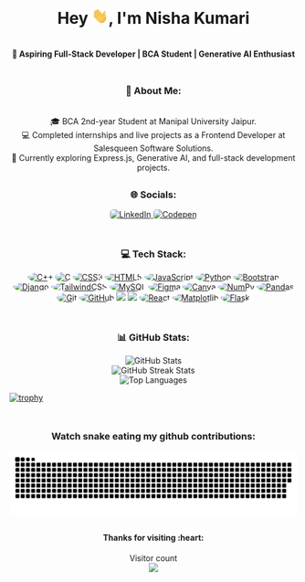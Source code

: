 ##
<h1 align="center"> Hey <img src="https://github.com/SatYu26/SatYu26/blob/master/Assets/Hi.gif" width="29px">, I'm Nisha Kumari </h1>

<h4 align="center">
    <br>🚀 Aspiring Full-Stack Developer | BCA Student | Generative AI Enthusiast<br><br>  
</h4>

##
<h3 align="center">
   🌟 About Me: 
</h3>
<p align="center">
  <br>🎓 BCA 2nd-year Student at Manipal University Jaipur.<br>💻 Completed internships and live projects as a Frontend Developer at Salesqueen Software Solutions.<br>🌱 Currently exploring Express.js, Generative AI, and full-stack development projects.<br> 
<!--     🎯 Focused on building skills for MNC opportunities and cracking interviews. -->
</p>


##
<h3 align="center">
  🌐 Socials:
</h3>

<p align="center">
  <a href="https://www.linkedin.com/in/nisha-kumari-38343a313/" target="_blank">
    <img src="https://img.shields.io/badge/LinkedIn-%230077B5.svg?logo=linkedin&logoColor=white" alt="LinkedIn" style="border-radius: 5px;">
</a>
<a href="https://codepen.io/Byte-Crafter" target="_blank">
    <img src="https://img.shields.io/badge/Codepen-000000?style=for-the-badge&logo=codepen&logoColor=white" alt="Codepen" style="border-radius: 5px;">
</a>
</p>

## 
<h3 align="center">
    <br>💻 Tech Stack: 
</h3>

<p align="center">
  <a href="https://en.wikipedia.org/wiki/C%2B%2B" target="_blank"><img src="https://img.icons8.com/color/48/000000/c-plus-plus-logo.png" alt="C++" style="border-radius: 50%; width: 48px; height: 48px;"></a>
<a href="https://en.wikipedia.org/wiki/C_(programming_language)" target="_blank"><img src="https://img.icons8.com/color/48/000000/c-programming.png" alt="C" style="border-radius: 50%; width: 48px; height: 48px;"></a>
<a href="https://en.wikipedia.org/wiki/CSS" target="_blank"><img src="https://img.icons8.com/color/48/000000/css3.png" alt="CSS3" style="border-radius: 50%; width: 48px; height: 48px;"></a>
<a href="https://en.wikipedia.org/wiki/HTML5" target="_blank"><img src="https://img.icons8.com/color/48/000000/html-5.png" alt="HTML5" style="border-radius: 50%; width: 48px; height: 48px;"></a>
<a href="https://en.wikipedia.org/wiki/JavaScript" target="_blank"><img src="https://img.icons8.com/color/48/000000/javascript.png" alt="JavaScript" style="border-radius: 50%; width: 48px; height: 48px;"></a>
<a href="https://en.wikipedia.org/wiki/Python_(programming_language)" target="_blank"><img src="https://img.icons8.com/color/48/000000/python.png" alt="Python" style="border-radius: 50%; width: 48px; height: 48px;"></a>
<a href="https://getbootstrap.com/" target="_blank"><img src="https://img.icons8.com/color/48/000000/bootstrap.png" alt="Bootstrap" style="border-radius: 50%; width: 48px; height: 48px;"></a>
<a href="https://www.djangoproject.com/" target="_blank"><img src="https://img.icons8.com/color/48/000000/django.png" alt="Django" style="border-radius: 50%; width: 48px; height: 48px;"></a>
<a href="https://tailwindcss.com/" target="_blank"><img src="https://img.icons8.com/color/48/000000/tailwindcss.png" alt="TailwindCSS" style="border-radius: 50%; width: 48px; height: 48px;"></a>
<a href="https://www.mysql.com/" target="_blank"><img src="https://img.icons8.com/color/48/000000/mysql.png" alt="MySQL" style="border-radius: 50%; width: 48px; height: 48px;"></a>
<a href="https://www.figma.com/" target="_blank"><img src="https://img.icons8.com/color/48/000000/figma.png" alt="Figma" style="border-radius: 50%; width: 48px; height: 48px;"></a>
<a href="https://www.canva.com/" target="_blank"><img src="https://img.icons8.com/color/48/000000/canva.png" alt="Canva" style="border-radius: 50%; width: 48px; height: 48px;"></a>
<a href="https://numpy.org/" target="_blank"><img src="https://img.icons8.com/color/48/000000/numpy.png" alt="NumPy" style="border-radius: 50%; width: 48px; height: 48px;"></a>
<a href="https://pandas.pydata.org/" target="_blank"><img src="https://img.icons8.com/color/48/000000/pandas.png" alt="Pandas" style="border-radius: 50%; width: 48px; height: 48px;"></a>
<a href="https://git-scm.com/" target="_blank"><img src="https://img.icons8.com/color/48/000000/git.png" alt="Git" style="border-radius: 50%; width: 48px; height: 48px;"></a>
<a href="https://github.com/" target="_blank"><img src="https://img.icons8.com/color/48/000000/github.png" alt="GitHub" style="border-radius: 50%; width: 48px; height: 48px;"></a>
<a src="https://visualstudio.microsoft.com/"><img src="https://img.icons8.com/color/48/000000/visual-studio.png"/></a>
<a src="https://www.npmjs.com/"><img src="https://img.icons8.com/color/48/000000/npm.png"/></a>
<a href="https://reactjs.org/" target="_blank"><img src="https://img.shields.io/badge/react-%2320232a.svg?style=for-the-badge&logo=react&logoColor=%2361DAFB" alt="React" style="border-radius: 50%;"></a>
<a href="https://matplotlib.org/" target="_blank"><img src="https://img.shields.io/badge/Matplotlib-%23ffffff.svg?style=for-the-badge&logo=Matplotlib&logoColor=black" alt="Matplotlib" style="border-radius: 50%;"></a>
<a href="https://flask.palletsprojects.com/" target="_blank"><img src="https://img.shields.io/badge/flask-%23000.svg?style=for-the-badge&logo=flask&logoColor=white" alt="Flask" style="border-radius: 50%;"></a>

</p>

##

<h3 align="center">
    <br>📊 GitHub Stats:
</h3>

<div align="center">
  <img src="https://github-readme-stats.vercel.app/api?username=workdotnisha&theme=dark&hide_border=false&include_all_commits=false&count_private=false" alt="GitHub Stats" width="48%">
</div>
<div align="center">
 <img src="https://github-readme-streak-stats.herokuapp.com/?user=workdotnisha&theme=dark&hide_border=false" alt="GitHub Streak Stats" width="48%">
</div>
<div align="center">
  <img src="https://github-readme-stats.vercel.app/api/top-langs/?username=workdotnisha&theme=dark&hide_border=false&include_all_commits=false&count_private=false&layout=compact" alt="Top Languages" width="48%">
</div>

 [![trophy](https://github-profile-trophy.vercel.app/?username=workdotnisha)](https://github.com/workdotnisha)

##

<h3 align="center">
    <br> Watch snake eating my github contributions:
</h3>

<div align="center">
  <img src="https://raw.githubusercontent.com/workdotnisha/workdotnisha/output/snake.svg" alt="Snake animation" />
</div>


##

<h4 align="center">
   Thanks for visiting :heart:
</h4>
<p align="center"> 
  Visitor count<br>
  <img src="https://profile-counter.glitch.me/workdotnisha/count.svg" />
</p>

##
<!-- Proudly created with GPRM ( https://gprm.itsvg.in ) -->
